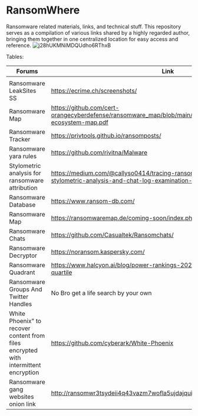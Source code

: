 # RansomWhere
Ransomware related materials, links, and technical stuff.
This repository serves as a compilation of various links shared by a highly regarded author, bringing them together in one centralized location for easy access and reference.
![j28hUKMNiMDQUdho6RThxB](https://github.com/intelshare/RansomWhere/assets/139314161/5911b612-c8ac-40e0-abd2-49a4e355e5e6)


Tables:

|Forums|Link||
|---|---|---|
|   |   |   |
Ransomware LeakSites SS | https://ecrime.ch/screenshots/
Ransomware Map | https://github.com/cert-orangecyberdefense/ransomware_map/blob/main/OCD_WorldWatch_Ransomware-ecosystem-map.pdf
Ransomware Tracker| https://privtools.github.io/ransomposts/ | https://github.com/JMousqueton/ransomware.live, https://github.com/joshhighet/ransomwatch
Ransomware yara rules | https://github.com/rivitna/Malware
Stylometric analysis for ransomware attribution | https://medium.com/@callyso0414/tracing-ransomware-threat-actors-through-stylometric-analysis-and-chat-log-examination-23f0f84abba8
Ransomware Database | https://www.ransom-db.com/
Ransomware Map | https://ransomwaremap.de/coming-soon/index.php
Ransomware Chats | https://github.com/Casualtek/Ransomchats/
Ransomware Decryptor |  https://noransom.kaspersky.com/ | https://www.nomoreransom.org/en/decryption-tools.html
Ransomware Quadrant | https://www.halcyon.ai/blog/power-rankings-2022-ransomware-malicious-quartile
Ransomware Groups And Twitter Handles | No Bro get a life search by your own
White Phoenix" to recover content from files encrypted with intermittent encryption | https://github.com/cyberark/White-Phoenix
Ransomware gang websites onion link | http://ransomwr3tsydeii4q43vazm7wofla5ujdajquitomtd47cxjtfgwyyd.onion/
